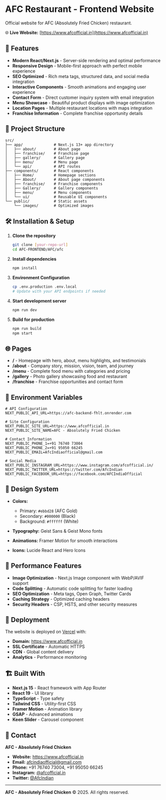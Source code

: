 # AFC Restaurant - Frontend Website

Official website for AFC (Absolutely Fried Chicken) restaurant.

🌐 **Live Website:** [https://www.afcofficial.in](https://www.afcofficial.in)

## 🚀 Features

- **Modern React/Next.js** - Server-side rendering and optimal performance
- **Responsive Design** - Mobile-first approach with perfect mobile experience
- **SEO Optimized** - Rich meta tags, structured data, and social media integration
- **Interactive Components** - Smooth animations and engaging user experience
- **Contact Form** - Direct customer inquiry system with email integration
- **Menu Showcase** - Beautiful product displays with image optimization
- **Location Pages** - Multiple restaurant locations with maps integration
- **Franchise Information** - Complete franchise opportunity details

## 📁 Project Structure

```
src/
├── app/              # Next.js 13+ app directory
│   ├── about/        # About page
│   ├── franchise/    # Franchise page
│   ├── gallery/      # Gallery page
│   ├── menu/         # Menu page
│   └── api/          # API routes
├── components/       # React components
│   ├── Home/         # Homepage sections
│   ├── About/        # About page components
│   ├── franchise/    # Franchise components
│   ├── Gallery/      # Gallery components
│   ├── menu/         # Menu components
│   └── ui/           # Reusable UI components
└── public/           # Static assets
    └── images/       # Optimized images
```

## 🛠️ Installation & Setup

1. **Clone the repository**
   ```bash
   git clone [your-repo-url]
   cd AFC-FRONTEND/AFC/afc
   ```

2. **Install dependencies**
   ```bash
   npm install
   ```

3. **Environment Configuration**
   ```bash
   cp .env.production .env.local
   # Update with your API endpoints if needed
   ```

4. **Start development server**
   ```bash
   npm run dev
   ```

5. **Build for production**
   ```bash
   npm run build
   npm start
   ```

## 🌐 Pages

- **/** - Homepage with hero, about, menu highlights, and testimonials
- **/about** - Company story, mission, vision, team, and journey
- **/menu** - Complete food menu with categories and pricing
- **/gallery** - Photo gallery showcasing food and restaurant
- **/franchise** - Franchise opportunities and contact form

## 🔧 Environment Variables

```env
# API Configuration
NEXT_PUBLIC_API_URL=https://afc-backend-fhlt.onrender.com

# Site Configuration
NEXT_PUBLIC_SITE_URL=https://www.afcofficial.in
NEXT_PUBLIC_SITE_NAME=AFC - Absolutely Fried Chicken

# Contact Information
NEXT_PUBLIC_PHONE_1=+91 76740 73004
NEXT_PUBLIC_PHONE_2=+91 95050 66245
NEXT_PUBLIC_EMAIL=AfcIndiaofficial@gmail.com

# Social Media
NEXT_PUBLIC_INSTAGRAM_URL=https://www.instagram.com/afcofficial.in/
NEXT_PUBLIC_TWITTER_URL=https://twitter.com/AfcIndian
NEXT_PUBLIC_FACEBOOK_URL=https://facebook.com/AFCIndiaOfficial
```

## 🎨 Design System

- **Colors:**
  - Primary: `#ebbd28` (AFC Gold)
  - Secondary: `#000000` (Black)
  - Background: `#ffffff` (White)
  
- **Typography:** Geist Sans & Geist Mono fonts
- **Animations:** Framer Motion for smooth interactions
- **Icons:** Lucide React and Hero Icons

## 📱 Performance Features

- **Image Optimization** - Next.js Image component with WebP/AVIF support
- **Code Splitting** - Automatic code splitting for faster loading
- **SEO Optimization** - Meta tags, Open Graph, Twitter Cards
- **Caching Strategy** - Optimized caching headers
- **Security Headers** - CSP, HSTS, and other security measures

## 🚀 Deployment

The website is deployed on [Vercel](https://vercel.com/) with:
- **Domain:** https://www.afcofficial.in
- **SSL Certificate** - Automatic HTTPS
- **CDN** - Global content delivery
- **Analytics** - Performance monitoring

## 🏗️ Built With

- **Next.js 15** - React framework with App Router
- **React 19** - UI library
- **TypeScript** - Type safety
- **Tailwind CSS** - Utility-first CSS
- **Framer Motion** - Animation library
- **GSAP** - Advanced animations
- **Keen Slider** - Carousel component

## 📧 Contact

**AFC - Absolutely Fried Chicken**
- **Website:** https://www.afcofficial.in
- **Email:** afcindiaofficial@gmail.com
- **Phone:** +91 76740 73004, +91 95050 66245
- **Instagram:** [@afcofficial.in](https://www.instagram.com/afcofficial.in/)
- **Twitter:** [@AfcIndian](https://twitter.com/AfcIndian)

---

**AFC - Absolutely Fried Chicken** © 2025. All rights reserved.
